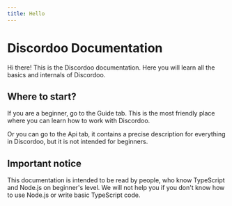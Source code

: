 ```yaml
---
title: Hello
---
```


# Discordoo Documentation
Hi there! This is the Discordoo documentation. Here you will learn all the basics and internals of Discordoo.

## Where to start?
If you are a beginner, go to the Guide tab. This is the most friendly place where you can learn how to work with Discordoo.

Or you can go to the Api tab, it contains a precise description for everything in Discordoo, but it is not intended for beginners.

## Important notice
This documentation is intended to be read by people, who know TypeScript and Node.js on beginner's level. We will not help you if you don't know how to use Node.js or write basic TypeScript code.
